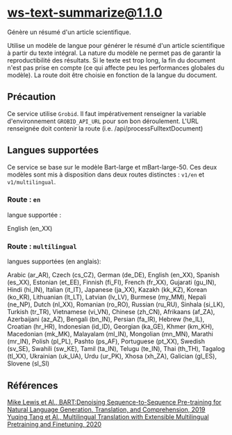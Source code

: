 # ws-text-summarize@1.1.0

Génère un résumé d'un article scientifique.

Utilise un modèle de langue pour générer le résumé d'un article scientifique à partir du texte intégral. La nature du modèle ne permet pas de garantir la reproductibilité des résultats. Si le texte est trop long, la fin du document n'est pas prise en compte (ce qui affecte peu les performances globales du modèle). La route doit être choisie en fonction de la langue du document.

## Précaution

Ce service utilise `Grobid`. Il faut impérativement renseigner la variable d'environnement `GROBID_API_URL` pour son bon déroulement. L'URL renseignée doit contenir la route (i.e. /api/processFulltextDocument)

## Langues supportées

Ce service se base sur le modèle Bart-large et mBart-large-50. Ces deux modèles sont mis à disposition dans deux routes distinctes : `v1/en` et `v1/multilingual`.

###  Route : `en`

langue supportée :

English (en_XX)

### Route : `multilingual`

langues supportées (en anglais):

Arabic (ar_AR), Czech (cs_CZ), German (de_DE), English (en_XX), Spanish (es_XX), Estonian (et_EE), Finnish (fi_FI), French (fr_XX), Gujarati (gu_IN), Hindi (hi_IN), Italian (it_IT), Japanese (ja_XX), Kazakh (kk_KZ), Korean (ko_KR), Lithuanian (lt_LT), Latvian (lv_LV), Burmese (my_MM), Nepali (ne_NP), Dutch (nl_XX), Romanian (ro_RO), Russian (ru_RU), Sinhala (si_LK), Turkish (tr_TR), Vietnamese (vi_VN), Chinese (zh_CN), Afrikaans (af_ZA), Azerbaijani (az_AZ), Bengali (bn_IN), Persian (fa_IR), Hebrew (he_IL), Croatian (hr_HR), Indonesian (id_ID), Georgian (ka_GE), Khmer (km_KH), Macedonian (mk_MK), Malayalam (ml_IN), Mongolian (mn_MN), Marathi (mr_IN), Polish (pl_PL), Pashto (ps_AF), Portuguese (pt_XX), Swedish (sv_SE), Swahili (sw_KE), Tamil (ta_IN), Telugu (te_IN), Thai (th_TH), Tagalog (tl_XX), Ukrainian (uk_UA), Urdu (ur_PK), Xhosa (xh_ZA), Galician (gl_ES), Slovene (sl_SI)


## Références

[Mike Lewis et Al., BART:Denoising Sequence-to-Sequence Pre-training for Natural Language Generation, Translation, and Comprehension, 2019](https://arxiv.org/abs/1910.13461)
[Yuqing Tang et Al., Multilingual Translation with Extensible Multilingual Pretraining and Finetuning, 2020](https://arxiv.org/abs/2008.00401)
